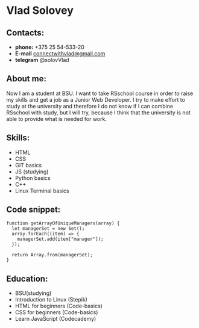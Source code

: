 # Vlad Solovey
## Contacts:
  * **phone:** +375 25 54-533-20
  * **E-mail** connectwithvlad@gmail.com
  * **telegram** @solovVlad

## About me:
Now I am a student at BSU. I want to take RSschool course in order to raise my skills and get a job as a Junior Web Developer. I try to make effort to study at the university and therefore I do not know if I can combine RSschool with study, but I will try, because I think that the university is not able to provide what is needed for work. 

## Skills:
  * HTML
  * CSS
  * GIT basics
  * JS (studying)
  * Python basics
  * C++
  * Linux Terminal basics

## Code snippet:
```
function getArrayOfUniqueManagers(array) {
  let managerSet = new Set();
  array.forEach((item) => {
    managerSet.add(item["manager"]);
  });

  return Array.from(managerSet);
}
```

## Education:
  * BSU(studying)
  * Introduction to Linux (Stepik)
  * HTML for beginners (Code-basics)
  * CSS for beginners (Code-basics)
  * Learn JavaScript (Codecademy)